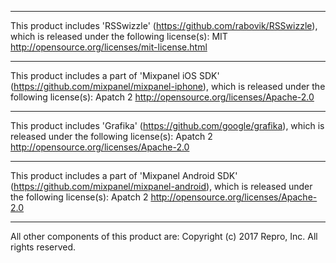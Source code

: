 ----------------------------------------------------------------

This product includes 'RSSwizzle' (https://github.com/rabovik/RSSwizzle), which is released under the following license(s):
    MIT <http://opensource.org/licenses/mit-license.html>

----------------------------------------------------------------

This product includes a part of 'Mixpanel iOS SDK' (https://github.com/mixpanel/mixpanel-iphone), which is released under the following license(s):
    Apatch 2 <http://opensource.org/licenses/Apache-2.0>

----------------------------------------------------------------

This product includes 'Grafika' (https://github.com/google/grafika), which is released under the following license(s):
    Apatch 2 <http://opensource.org/licenses/Apache-2.0>

----------------------------------------------------------------

This product includes a part of 'Mixpanel Android SDK' (https://github.com/mixpanel/mixpanel-android), which is released under the following license(s):
    Apatch 2 <http://opensource.org/licenses/Apache-2.0>

----------------------------------------------------------------

All other components of this product are: Copyright (c) 2017 Repro, Inc. All rights reserved.

